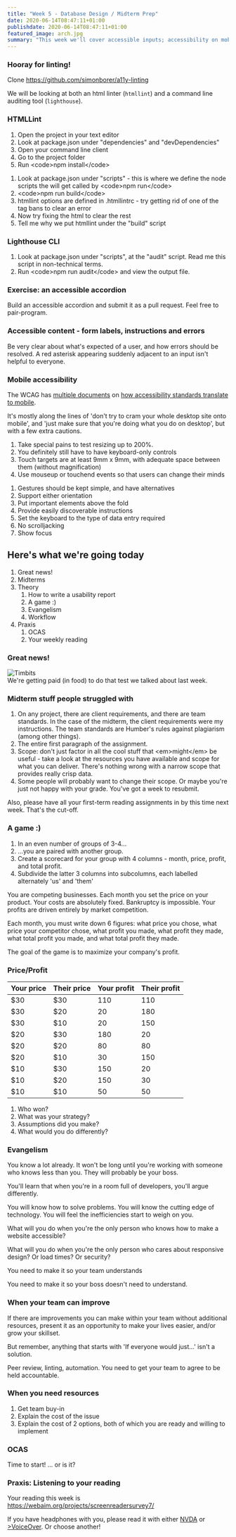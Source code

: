 ```yaml
---
title: "Week 5 - Database Design / Midterm Prep"
date: 2020-06-14T08:47:11+01:00
publishdate: 2020-06-14T08:47:11+01:00
featured_image: arch.jpg
summary: "This week we'll cover accessible inputs; accessibility on mobile devices; evangelism"
---
```

<section>
    <h3>Hooray for linting!</h3>
    <p>Clone <a href="https://github.com/simonborer/a11y-linting" target='_blank'>https://github.com/simonborer/a11y-linting</a></p>
</section>
<section>
    <p>We will be looking at both an html linter (<code>htmllint</code>) and a command line auditing tool (<code>lighthouse</code>).</p>
</section>
<section>
    <h3>HTMLLint</h3>
    <ol>
        <li class="fragment">Open the project in your text editor</li>
        <li class="fragment">Look at package.json under &#34;dependencies&#34; and &#34;devDependencies&#34;</li>
        <li class="fragment">Open your command line client</li>
        <li class="fragment">Go to the project folder</li>
        <li class="fragment">Run &lt;code&gt;npm install&lt;/code&gt;</li>
    </ol>
</section>
<section>
    <ol>
        <li class="fragment">Look at package.json under &#34;scripts&#34; - this is where we define the node scripts the will get called by &lt;code&gt;npm run&lt;/code&gt;</li>
        <li class="fragment">&lt;code&gt;npm run build&lt;/code&gt;</li>
        <li class="fragment">htmllint options are defined in .htmllintrc - try getting rid of one of the tag bans to clear an error</li>
        <li class="fragment">Now try fixing the html to clear the rest</li>
        <li class="fragment">Tell me why we put htmllint under the &#34;build&#34; script</li>
    </ol>
</section>
<section>
    <h3>Lighthouse CLI</h3>
    <ol>
        <li class="fragment">Look at package.json under &#34;scripts&#34;, at the &#34;audit&#34; script. Read me this script in non-technical terms.</li>
        <li class="fragment">Run &lt;code&gt;npm run audit&lt;/code&gt; and view the output file.</li>
    </ol>
</section>
<section>
    <h3>Exercise: an accessible accordion</h3>
    <p>Build an accessible accordion and submit it as a pull request. Feel free to pair-program.</p>
</section>
<section>
    <h3>Accessible content - form labels, instructions and errors</h3>
    <p>Be very clear about what's expected of a user, and how errors should be resolved. A red asterisk appearing suddenly adjacent to an input isn't helpful to everyone.</p>
</section>
<section>
    <h3>Mobile accessibility</h3>
    <p>The WCAG has <a href='https://www.w3.org/TR/IMPLEMENTING-UAAG20/mobile' target='_blank'>multiple documents</a> on <a href='https://www.w3.org/TR/mobile-accessibility-mapping/'>how accessibility standards translate to mobile</a>.</p>
    <p>It's mostly along the lines of 'don't try to cram your whole desktop site onto mobile', and 'just make sure that you're doing what you do on desktop', but with a few extra cautions.</p>
</section>
<section>
    <ol>
        <li class="fragment">Take special pains to test resizing up to 200%.</li>
        <li class="fragment">You definitely still have to have keyboard-only controls</li>
        <li class="fragment">Touch targets are at least 9mm x 9mm, with adequate space between them (without magnification)</li>
        <li class="fragment">Use mouseup or touchend events so that users can change their minds</li>
    </ol>
</section>
<section>
    <ol>
        <li class="fragment">Gestures should be kept simple, and have alternatives</li>
        <li class="fragment">Support either orientation</li>
        <li class="fragment">Put important elements above the fold</li>
        <li class="fragment">Provide easily discoverable instructions</li>
        <li class="fragment">Set the keyboard to the type of data entry required</li>
        <li class="fragment">No scrolljacking</li>
        <li class="fragment">Show focus</li>
    </ol>
</section>
<section class="slide-only">
    <h2>Here's what we're going today</h2>
    <ol>
        <li>Great news!</li>
        <li>Midterms</li>
        <li>Theory
            <ol>
                <li>How to write a usability report</li>
                <li>A game :)</li>
                <li>Evangelism</li>
                <li>Workflow</li>
            </ol>
        </li>
        <li>Praxis
            <ol>
                <li>OCAS</li>
                <li>Your weekly reading</li>
            </ol>
        </li>
    </ol>
</section>
<section class="slide-only">
    <div class="grid-x">
        <div class="cell large-6 large-offset-3 medium-10 medium-offset-1">
            <h3>Great news!</h3>
            <p><img src="https://cdn.insidetimmies.com/wp-content/uploads/2014/06/image.jpg" alt="Timbits" style="max-height: 20rem"><br>We're getting paid (in food) to do that test we talked about last week.</p>
</section>
<section class="slide-only">
    <div class="grid-x">
        <div class="cell large-6 large-offset-3 medium-10 medium-offset-1">
            <h3>Midterm stuff people struggled with</h3>
            <ol>
                <li class="fragment">On any project, there are client requirements, and there are team standards. In the case of the midterm, the client requirements were my instructions. The team standards are Humber&#39;s rules against plagiarism (among other things).</li>
                <li class="fragment">The entire first paragraph of the assignment.</li>
                <li class="fragment">Scope: don&#39;t just factor in all the cool stuff that &lt;em&gt;might&lt;/em&gt; be useful - take a look at the resources you have available and scope for what you can deliver. There&#39;s nothing wrong with a narrow scope that provides really crisp data.</li>
                <li class="fragment">Some people will probably want to change their scope. Or maybe you&#39;re just not happy with your grade. You&#39;ve got a week to resubmit.</li>
            </ol>
</section>
<section class="slide-only">
    <div class="grid-x">
        <div class="cell large-6 large-offset-3 medium-10 medium-offset-1">
            <p>Also, please have all your first-term reading assignments in by this time next week. That's the cut-off.</p>
</section>

<section class="slide-only">
    <div class="grid-x">
        <div class="cell large-6 large-offset-3 medium-10 medium-offset-1">
            <h3>A game :)</h3>
            <ol>
                <li class="fragment">In an even number of groups of 3-4...</li>
                <li class="fragment">...you are paired with another group.</li>
                <li class="fragment">Create a scorecard for your group with 4 columns - month, price, profit, and total profit.</li>
                <li class="fragment">Subdivide the latter 3 columns into subcolumns, each labelled alternately &#39;us&#39; and &#39;them&#39;</li>
            </ol>
</section>
<section class="slide-only">
    <div class="grid-x">
        <div class="cell large-6 large-offset-3 medium-10 medium-offset-1">
            <p>You are competing businesses. Each month you set the price on your product. Your costs are absolutely fixed. Bankruptcy is impossible. Your profits are driven entirely by market competition.</p>
            <p>Each month, you must write down 6 figures: what price you chose, what price your competitor chose, what profit you made, what profit they made, what total profit you made, and what total profit they made.</p>
            <p>The goal of the game is to maximize your company's profit.</p>
</section>
<section class="slide-only">
    <div class="grid-x">
        <div class="cell large-6 large-offset-3 medium-10 medium-offset-1">
            <h3>Price/Profit</h3>
            <p>
                <table>
                    <thead>
                        <tr>
                            <th>Your price</th>
                            <th>Their price</th>
                            <th>Your profit</th>
                            <th>Their profit</th>
                        </tr>
                    </thead>
                    <tbody>
                        <tr>
                            <td>$30</td>
                            <td>$30</td>
                            <td>110</td>
                            <td>110</td>
                        </tr>
                        <tr>
                            <td>$30</td>
                            <td>$20</td>
                            <td>20</td>
                            <td>180</td>
                        </tr>
                        <tr>
                            <td>$30</td>
                            <td>$10</td>
                            <td>20</td>
                            <td>150</td>
                        </tr>
                        <tr>
                            <td>$20</td>
                            <td>$30</td>
                            <td>180</td>
                            <td>20</td>
                        </tr>
                        <tr>
                            <td>$20</td>
                            <td>$20</td>
                            <td>80</td>
                            <td>80</td>
                        </tr>
                        <tr>
                            <td>$20</td>
                            <td>$10</td>
                            <td>30</td>
                            <td>150</td>
                        </tr>
                        <tr>
                            <td>$10</td>
                            <td>$30</td>
                            <td>150</td>
                            <td>20</td>
                        </tr>
                        <tr>
                            <td>$10</td>
                            <td>$20</td>
                            <td>150</td>
                            <td>30</td>
                        </tr>
                        <tr>
                            <td>$10</td>
                            <td>$10</td>
                            <td>50</td>
                            <td>50</td>
                        </tr>
                    </tbody>
                </table>
            </p>
</section>
<section class="slide-only">
    <div class="grid-x">
        <div class="cell large-6 large-offset-3 medium-10 medium-offset-1">
            <ol>
                <li class="fragment">Who won?</li>
                <li class="fragment">What was your strategy?</li>
                <li class="fragment">Assumptions did you make?</li>
                <li class="fragment">What would you do differently?</li>
            </ol>
</section>
<section>
    <h3>Evangelism</h3>
    <p>You know a lot already. It won't be long until you're working with someone who knows less than you. They will probably be your boss.</p>
    <p>You'll learn that when you're in a room full of developers, you'll argue differently.</p>
    <p>You will know how to solve problems. You will know the cutting edge of technology. You will feel the inefficiencies start to weigh on you.</p>
</section>
<section>
    <p>What will you do when you're the only person who knows how to make a website accessible?</p>
    <p>What will you do when you're the only person who cares about responsive design? Or load times? Or security?</p>
    <p>You need to make it so your team understands</p>
    <p>You need to make it so your boss doesn't need to understand.</p>
</section>
<section>
    <h3>When your team can improve</h3>
    <p>If there are improvements you can make within your team without additional resources, present it as an opportunity to make your lives easier, and/or grow your skillset.</p>
    <p>But remember, anything that starts with 'If everyone would just...' isn't a solution.</p>
    <p>Peer review, linting, automation. You need to get your team to agree to be held accountable.</p>
</section>
<section>
    <h3>When you need resources</h3>
    <ol>
        <li class="fragment">Get team buy-in</li>
        <li class="fragment">Explain the cost of the issue</li>
        <li class="fragment">Explain the cost of 2 options, both of which you are ready and willing to implement</li>
    </ol>
</section>
<section>
    <h3>OCAS</h3>
    <p>Time to start! ... or is it?</p>
</section>
<section>
    <h3>Praxis: Listening to your reading</h3>
    <p>Your reading this week is <a href='https://webaim.org/projects/screenreadersurvey7/'>https://webaim.org/projects/screenreadersurvey7/</a></p>
    <p>If you have headphones with you, please read it with either <a href='https://www.nvaccess.org/' target='_blank'>NVDA</a> or <a href='https://help.apple.com/voiceover/info/guide/10.12/' target='_blank'>>VoiceOver</a>. Or choose another!</p>
</section>